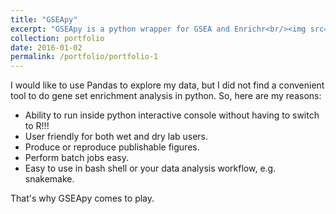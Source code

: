 ```yaml
---
title: "GSEApy"
excerpt: "GSEApy is a python wrapper for GSEA and Enrichr<br/><img src='/images/gseapy_OCT4_KD.png'>"
collection: portfolio
date: 2016-01-02
permalink: /portfolio/portfolio-1
---
```


I would like to use Pandas to explore my data, but I did not find a convenient tool to do gene set enrichment analysis in python. So, here are my reasons:

* Ability to run inside python interactive console without having to switch to R!!!
* User friendly for both wet and dry lab users.
* Produce or reproduce publishable figures.
* Perform batch jobs easy.
* Easy to use in bash shell or your data analysis workflow, e.g. snakemake.

That's why GSEApy comes to play.